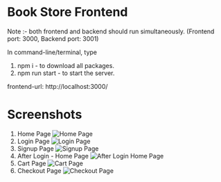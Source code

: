 # Book Store Frontend

Note :- both frontend and backend should run simultaneously. (Frontend port: 3000, Backend port: 3001)

In command-line/terminal, type

1. npm i - to download all packages.
2. npm run start - to start the server.

frontend-url: http://localhost:3000/

# Screenshots

1. Home Page
   ![Home Page](https://user-images.githubusercontent.com/93372387/162713793-fc05b2c2-7956-4e66-87bf-82f6412a9ffd.png)
2. Login Page
   ![Login Page](https://user-images.githubusercontent.com/93372387/162714360-83935eb3-1c85-4796-9eed-265e28499939.png)
3. Signup Page
   ![Signup Page](https://user-images.githubusercontent.com/93372387/162714377-dce0ff9e-ba81-4313-9a4b-57044a464b47.png)
4. After Login - Home Page
   ![After Login Home Page](https://user-images.githubusercontent.com/93372387/162714385-bd143a25-f6fd-4784-8635-d402eb0318f5.png)
5. Cart Page
   ![Cart Page](https://user-images.githubusercontent.com/93372387/162714397-10b08296-85bb-4088-9d2f-9b045132c644.png)
6. Checkout Page
   ![Checkout Page](https://user-images.githubusercontent.com/93372387/162714419-ef8b5717-aee5-4fd5-a5d5-bd55811162c5.png)
